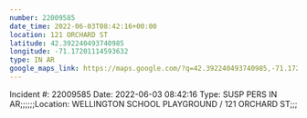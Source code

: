 ```yaml
---
number: 22009585
date_time: 2022-06-03T08:42:16+00:00
location: 121 ORCHARD ST
latitude: 42.392240493740985
longitude: -71.17201114593632
type: IN AR
google_maps_link: https://maps.google.com/?q=42.392240493740985,-71.17201114593632
---
```


Incident #: 22009585   Date: 2022-06-03 08:42:16   Type: SUSP PERS IN AR;;;;;;Location: WELLINGTON SCHOOL PLAYGROUND / 121 ORCHARD ST;;;
